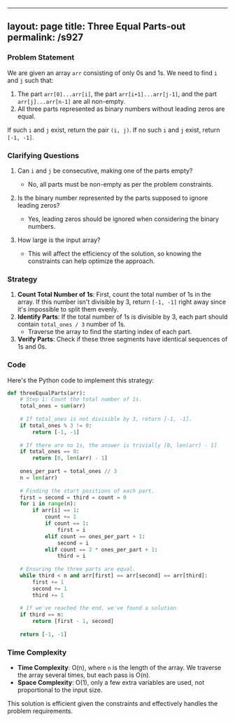
---
layout: page
title:  Three Equal Parts-out
permalink: /s927
---

### Problem Statement
We are given an array `arr` consisting of only 0s and 1s. We need to find `i` and `j` such that:
1. The part `arr[0]...arr[i]`, the part `arr[i+1]...arr[j-1]`, and the part `arr[j]...arr[n-1]` are all non-empty.
2. All three parts represented as binary numbers without leading zeros are equal.

If such `i` and `j` exist, return the pair `(i, j)`. If no such `i` and `j` exist, return `[-1, -1]`.

### Clarifying Questions
1. Can `i` and `j` be consecutive, making one of the parts empty? 
   - No, all parts must be non-empty as per the problem constraints.

2. Is the binary number represented by the parts supposed to ignore leading zeros?
   - Yes, leading zeros should be ignored when considering the binary numbers.

3. How large is the input array?
   - This will affect the efficiency of the solution, so knowing the constraints can help optimize the approach.

### Strategy
1. **Count Total Number of 1s**: First, count the total number of 1s in the array. If this number isn't divisible by 3, return `[-1, -1]` right away since it's impossible to split them evenly.
2. **Identify Parts**: If the total number of 1s is divisible by 3, each part should contain `total_ones / 3` number of 1s.
   - Traverse the array to find the starting index of each part.
3. **Verify Parts**: Check if these three segments have identical sequences of 1s and 0s.

### Code

Here's the Python code to implement this strategy:

```python
def threeEqualParts(arr):
    # Step 1: Count the total number of 1s.
    total_ones = sum(arr)
    
    # If total_ones is not divisible by 3, return [-1, -1].
    if total_ones % 3 != 0:
        return [-1, -1]
    
    # If there are no 1s, the answer is trivially [0, len(arr) - 1]
    if total_ones == 0:
        return [0, len(arr) - 1]
    
    ones_per_part = total_ones // 3
    n = len(arr)
    
    # Finding the start positions of each part.
    first = second = third = count = 0
    for i in range(n):
        if arr[i] == 1:
            count += 1
            if count == 1:
                first = i
            elif count == ones_per_part + 1:
                second = i
            elif count == 2 * ones_per_part + 1:
                third = i
    
    # Ensuring the three parts are equal.
    while third < n and arr[first] == arr[second] == arr[third]:
        first += 1
        second += 1
        third += 1
    
    # If we've reached the end, we've found a solution
    if third == n:
        return [first - 1, second]
    
    return [-1, -1]
```

### Time Complexity
- **Time Complexity**: O(n), where `n` is the length of the array. We traverse the array several times, but each pass is O(n).
- **Space Complexity**: O(1), only a few extra variables are used, not proportional to the input size.

This solution is efficient given the constraints and effectively handles the problem requirements.